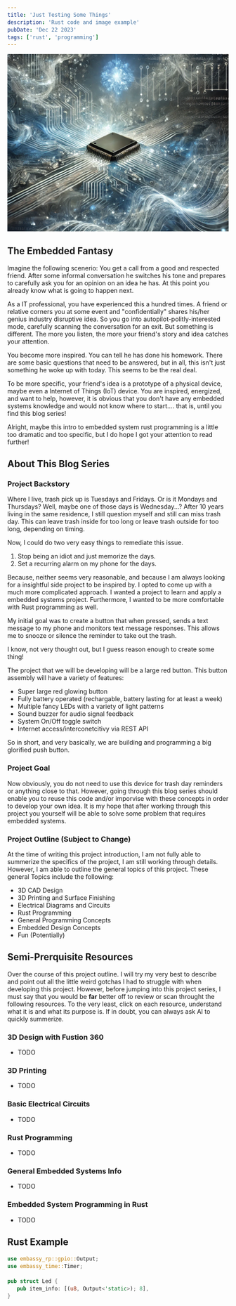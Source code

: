 ```yaml
---
title: 'Just Testing Some Things'
description: 'Rust code and image example'
pubDate: 'Dec 22 2023'
tags: ['rust', 'programming']
---
```


<!-- markdownlint-disable MD033 -->

<img
   src="/src/assets/images/embedded-dream.png"
   alt="image not found"
   class="w-full mx-auto">

## The Embedded Fantasy

Imagine the following scenerio: You get a call from a good and respected
friend. After some informal conversation he switches his tone and prepares to
carefully ask you for an opinion on an idea he has. At this point you already
know what is going to happen next.

As a IT professional, you have experienced
this a hundred times. A friend or relative corners you at some event and
"confidentially" shares his/her genius industry disruptive idea. So you go
into autopilot-politly-interested mode, carefully scanning the conversation
for an exit. But something is different. The more you listen, the more your
friend's story and idea catches your attention.

You become more inspired.
You can tell he has done his homework. There are some basic questions that
need to be answered, but in all, this isn't just something he woke up with
today. This seems to be the real deal.

To be more specific, your friend's idea is a prototype of a physical device,
maybe even a Internet of Things (IoT) device. You are inspired, energized,
and want to help, however, it is obvious that you don't have any embedded
systems knowledge and would not know where to start.... that is, until you
find this blog series!

Alright, maybe this intro to embedded system rust programming is a little too
dramatic and too specific, but I do hope I got your attention to read further!

## About This Blog Series

### Project Backstory

Where I live, trash pick up is Tuesdays and Fridays. Or is it Mondays and
Thursdays? Well, maybe one of those days is Wednesday...? After 10 years
living in the same residence, I still question myself and still can
miss trash day. This can leave trash inside for too long or leave
trash outside for too long, depending on timing.

Now, I could do two very easy things to remediate this issue.

1. Stop being an idiot and just memorize the days.
2. Set a recurring alarm on my phone for the days.

Because, neither seems very reasonable, and because I am always looking
for a insightful side project to be inspired by. I opted to come up
with a much more complicated approach. I wanted a project to learn and
apply a embedded systems project. Furthermore, I wanted to be more
comfortable with Rust programming as well.

My initial goal was to create a button that when pressed, sends a
text message to my phone and monitors text message responses.
This allows me to snooze or silence the reminder to take out the trash.

I know, not very thought out, but I guess reason enough to
create some thing!

The project that we will be developing will be a large red button. This
button assembly will have a variety of features:

- Super large red glowing button
- Fully battery operated (rechargable, battery lasting for at least a week)
- Multiple fancy LEDs with a variety of light patterns
- Sound buzzer for audio signal feedback
- System On/Off toggle switch
- Internet access/interconetcitivy via REST API

So in short, and very basically, we are building and programming a big
glorified push button.

### Project Goal

Now obviously, you do not need to use this device for trash day reminders
or anything close to that. However, going through this blog series should
enable you to reuse this code and/or imporvise with these concepts in order to
develop your own idea. It is my hope that after working through this
project you yourself will be able to solve some problem that requires
embedded systems.

### Project Outline (Subject to Change)

At the time of writing this project introduction, I am not fully able to summerize
the specifics of the project, I am still working through details. However, I am
able to outline the general topics of this project. These general Topics include
the following:

- 3D CAD Design
- 3D Printing and Surface Finishing
- Electrical Diagrams and Circuits
- Rust Programming
- General Programming Concepts
- Embedded Design Concepts
- Fun (Potentially)

## Semi-Prerquisite Resources

Over the course of this project outline. I will try my very best to describe
and point out all the little weird gotchas I had to struggle with when
developing this project. However, before jumping into this project series,
I must say that you would be **far** better off to review or scan throught the
following resources. To the very least, click on each resource, understand
what it is and what its purpose is. If in doubt, you can always ask AI to
quickly summerize.

### 3D Design with Fustion 360

- TODO

### 3D Printing

- TODO

### Basic Electrical Circuits

- TODO

### Rust Programming

- TODO

### General Embedded Systems Info

- TODO

### Embedded System Programming in Rust

- TODO

## Rust Example

```rust
use embassy_rp::gpio::Output;
use embassy_time::Timer;

pub struct Led {
   pub item_info: [(u8, Output<'static>); 8],
}
```
